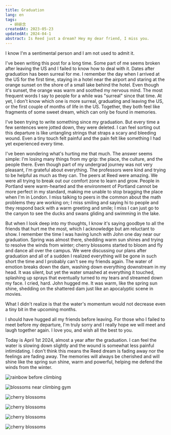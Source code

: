 ```yaml
---
title: Graduation
lang: en
tags:
  - 碎碎念
createdAt: 2023-05-23
updatedAt: 2024-04-1
abstract: Is Reed just a dream? Hey my dear friend, I miss you.
---
```


I know I'm a sentimental person and I am not used to admit it.

I've been writing this post for a long time. Some part of me seems broken after
leaving the US and I failed to know how to deal with it. Dates after graduation
has been surreal for me. I remember the day when I arrived at the US for the
first time, staying in a hotel near the airport and staring at the orange sunset
on the shore of a small lake behind the hotel. Even though it's sunset, the orange was warm and soothed my nervous mind. The most frequent words I say to
people for a while was "surreal" since that time. At yet, I don't know which one is
more surreal, graduating and leaving the US, or the first couple of months of
life in the US. Together, they both feel like fragments of some sweet dream, which can
only be found in memories.

I've been trying to write something since my graduation. But every time a few sentences
were jotted down, they were deleted. I can feel sorting out this departure is
like untangling strings that straps a scary and bleeding wound. Even a tiny
touch felt painful and the pain felt like something I had yet experienced every
time.

I've been wondering what's hurting me that much. The answer seems simple: I'm
losing many things from my grip: the place, the culture, and the people there.
Even though part of my undergrad journey was not very pleasant, I'm grateful
about everything. The professors were kind and trying to be helpful as much as
they can. The peers at Reed were amazing. We were all trying to break out our
comfort zone to learn and grow.
People in Portland were warm-hearted and the environment of Portland cannot be
more perfect in my standard, making me unable to stop bragging the place when I'm in London. I miss talking to peers in the common about the math
problems they are working on; I miss smiling and saying hi to people and they
respond back with a warm greeting and smile; I miss I can just go to the canyon
to see the ducks and swans gliding and swimming in the lake.

But when I look deep into my thoughts, I know it's saying goodbye to all the
friends that hurt me the most, which I acknowledge but am reluctant to show. I
remember the time I was having lunch with John one day near our graduation. Spring
was almost there, shedding warm sun shines and trying to resolve the winds from
winter; cherry blossoms started to bloom and fly and dance all over the campus.
We were discussing our plans after graduation and all of a sudden I
realized everything will be gone in such short the time and I probably can't see my
friends again. The water of emotion breaks down the dam, washing down everything
downstream in my head. It was silent, but yet the water smashed at everything it
touched, splashing up sprays that eventually turned to my tears and streamed
down my face. I cried, hard. John hugged me. It was warm, like the spring sun
shine, shedding on the shattered dam just like an apocalyptic scene in movies.

What I didn't realize is that the water's momentum would not decrease even a
tiny bit in the upcoming months.

I should have hugged all my friends before leaving. For those who I failed to
meet before my departure, I'm truly sorry and I really hope we will meet and
laugh together again. I love you, and wish all the best to you.

Today is April 1st 2024, almost a year after the graduation. I can feel the
water is slowing down slightly and the wound is somewhat less painful intimidating. I don't
think this means the Reed dream is fading away nor the feelings are fading away.
The memories will always be cherished and will shine like the spring sun
shine, warm and powerful, helping me defend the winds from the winter.

![rainbow before climbing](./rainbow_before_climbing.jpg)

![blossoms near climbing gym](./blossoms-near-climbing-gym.jpg)

![cherry blossoms](./blossoms-of-eliot-circle.jpeg)

![cherry blossoms](./blossoms-and-library.jpeg)

![cherry blossoms](./blossoms-near-eliot-circle.jpeg)

![cherry blossoms](./blossoms-near-eliot.jpeg)
